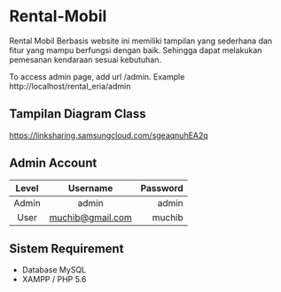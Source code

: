 # Rental-Mobil
Rental Mobil Berbasis website ini memiliki tampilan yang sederhana dan fitur yang mampu berfungsi dengan baik. Sehingga dapat melakukan pemesanan kendaraan sesuai kebutuhan.

To access admin page, add url /admin. Example http://localhost/rental_eria/admin

## Tampilan Diagram Class

https://linksharing.samsungcloud.com/sgeaqnuhEA2q

## Admin Account
|   Level   |     Username      | Password |
|:---------:|:-----------------:|---------:|
| Admin     |  admin            | admin    |
| User      |  muchib@gmail.com  | muchib    |

## Sistem Requirement
- Database MySQL
- XAMPP / PHP 5.6 
